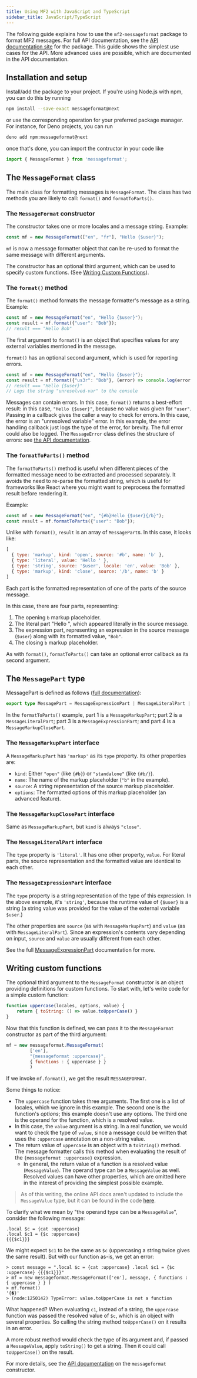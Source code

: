 ```yaml
---
title: Using MF2 with JavaScript and TypeScript
sidebar_title: JavaScript/TypeScript
---
```


The following guide explains how to use the `mf2-messageformat` package to format MF2 messages.
For full API documentation, see the [API documentation site](https://messageformat.github.io/messageformat/api/messageformat/)
for the package. This guide shows the simplest use cases for the API.
More advanced uses are possible, which are documented in the API documentation.

## Installation and setup

Install/add the package to your project. If you're using Node.js with npm, you can do this by running

```sh
npm install --save-exact messageformat@next
```

or use the corresponding operation for your preferred package manager. For instance, for Deno projects, you can run

```sh
deno add npm:messageformat@next
```

once that's done, you can import the contructor in your code like

```js
import { MessageFormat } from 'messageformat';
```

## The `MessageFormat` class

The main class for formatting messages is `MessageFormat`.
The class has two methods you are likely to call:
`format()` and `formatToParts()`.

### The `MessageFormat` constructor

The constructor takes one or more locales and a message string. Example:

```js
const mf = new MessageFormat(["en", "fr"], "Hello {$user}");
```

`mf` is now a message formatter object that can be re-used to format the same
message with different arguments.

The constructor has an optional third argument,
which can be used to specify custom functions. (See [Writing Custom Functions](#writing-custom-functions)).

### The `format()` method

The `format()` method formats the message formatter's message as a string.
Example:

```js
const mf = new MessageFormat("en", "Hello {$user}");
const result = mf.format({"user": "Bob"});
// result === "Hello Bob"
```

The first argument to `format()` is an object that specifies values
for any external variables mentioned in the message.

`format()` has an optional second argument, which is used
for reporting errors.

```js
const mf = new MessageFormat("en", "Hello {$user}");
const result = mf.format({"us3r": "Bob"}, (error) => console.log(error.type));
// result === "Hello {$user}"
// Logs the string "unresolved-var" to the console
```

Messages can contain errors. In this case, `format()` returns a best-effort
result: in this case, `"Hello {$user}"`, because no value was given for `"user"`.
Passing in a callback gives the caller a way to check for errors.
In this case, the error is an "unresolved variable" error.
In this example, the error handling callback just logs
the type of the error, for brevity. The full error could
also be logged. The `MessageError` class defines
the structure of errors:
see [the API documentation](https://messageformat.github.io/messageformat/api/messageformat.messageerror/).

### The `formatToParts()` method

The `formatToParts()` method is useful
when different pieces of the formatted message need to be
extracted and processed separately. It avoids the need to re-parse
the formatted string, which is useful for frameworks like React where
you might want to preprocess the formatted result before
rendering it.

Example:

```js
const mf = new MessageFormat("en", "{#b}Hello {$user}{/b}");
const result = mf.formatToParts({"user": "Bob"});
```

Unlike with `format()`, `result` is an array of `MessagePart`s.
In this case, it looks like:

```js
[
  { type: 'markup', kind: 'open', source: '#b', name: 'b' },
  { type: 'literal', value: 'Hello ' },
  { type: 'string', source: '$user', locale: 'en', value: 'Bob' },
  { type: 'markup', kind: 'close', source: '/b', name: 'b' }
]
```

Each part is the formatted representation of one of the parts
of the source message.

In this case, there are four parts, representing:
1. The opening `b` markup placeholder.
2. The literal part "Hello ", which appeared literally in the source message.
3. The expression part, representing an expression in the source message (`$user`)
   along with its formatted value, `"Bob"`.
4. The closing `b` markup placeholder.

As with `format()`, `formatToParts()` can take an optional error callback
as its second argument.

## The `MessagePart` type

MessagePart is defined as follows ([full documentation](https://messageformat.github.io/messageformat/api/messageformat.messagepart/)):

```ts
export type MessagePart = MessageExpressionPart | MessageLiteralPart | MessageMarkupClosePart | MessageMarkupPart;
```

In the `formatToParts()` example, part 1 is a `MessageMarkupPart`;
part 2 is a `MessageLiteralPart`; part 3 is a `MessageExpressionPart`;
and part 4 is a `MessageMarkupClosePart`.

### The `MessageMarkupPart` interface

A `MessageMarkupPart` has `'markup'` as its `type` property.
Its other properties are:
* `kind`: Either `"open"` (like `{#b}`) or `"standalone"` (like `{#b/}`).
* `name`: The name of the markup placeholder (`"b"` in the example).
* `source`: A string representation of the source markup placeholder.
* `options`: The formatted options of this markup placeholder
  (an advanced feature).

### The `MessageMarkupClosePart` interface

Same as `MessageMarkupPart`, but `kind` is always `"close"`.

### The `MessageLiteralPart` interface

The `type` property is `'literal'`.
It has one other property, `value`. For literal parts,
the source representation and the formatted value are identical
to each other.

### The `MessageExpressionPart` interface

The `type` property is a string representation
of the type of this expression. In the above example,
it's `'string'`, because the runtime value of `{$user}`
is a string (a string value was provided for the value
of the external variable `$user`.)

The other properties are `source` (as with `MessageMarkupPart`)
and `value` (as with `MessageLiteralPart`).
Since an expression's contents vary depending on input,
`source` and `value` are usually different from each other.

See the full [MessageExpressionPart](https://messageformat.github.io/messageformat/api/messageformat.messageexpressionpart/)
documentation for more.

## Writing custom functions

The optional third argument to the `MessageFormat` constructor is an object
providing definitions for custom functions. To start with, let's write code
for a simple custom function:

```js
function uppercase(locales, options, value) {
    return { toString: () => value.toUpperCase() }
}
```

Now that this function is defined, we can pass it to the `MessageFormat`
constructor as part of the third argument:

```js
mf = new messageformat.MessageFormat(
         ['en'],
         "{messageformat :uppercase}",
         { functions : { uppercase } }
         )
```

If we invoke `mf.format()`, we get the result `MESSAGEFORMAT`.

Some things to notice:
* The `uppercase` function takes three arguments. The first one is a list of locales,
  which we ignore in this example. The second one is the function's _options_; this
  example doesn't use any options. The third one is the operand for the function,
  which is a resolved value.
* In this case, the `value` argument is a string. In a real function, we would want
  to check the type of `value`, since a message could be written that uses the
  `:uppercase` annotation on a non-string value.
* The return value of `uppercase` is an object with a `toString()` method. The
  message formatter calls this method when evaluating the result of the
  `{messageformat :uppercase}` expression.
   * In general, the return value of a function is a resolved value (`MessageValue`).
     The operand type can be a `MessageValue` as well. Resolved values can have other properties,
     which are omitted here in the interest of providing the simplest possible example.

> As of this writing, the online API docs aren't updated to include
> the `MessageValue` type, but it can be found in the code [here](https://github.com/messageformat/messageformat/blob/main/mf2/messageformat/src/functions/index.ts).

To clarify what we mean by "the operand type can be a `MessageValue`", consider
the following message:

```mf2
.local $c = {cat :uppercase}
.local $c1 = {$c :uppercase}
{{{$c1}}}
```

We might expect `$c1` to be the same as `$c` (uppercasing a string twice
gives the same result). But with our function as-is, we get an error:

```
> const message = ".local $c = {cat :uppercase} .local $c1 = {$c :uppercase} {{{$c1}}}"
> mf = new messageformat.MessageFormat(['en'], message, { functions : { uppercase } } )
> mf.format()
'{�}'
> (node:1250142) TypeError: value.toUpperCase is not a function
```

What happened? When evaluating `c1`, instead of a string,
the `uppercase` function was passed the resolved value of `$c`,
which is an object with several properties. So calling the
string method `toUpperCase()` on it results in an error.

A more robust method would check the type of its argument
and, if passed a `MessageValue`, apply `toString()` to get
a string. Then it could call `toUpperCase()` on the result.

For more details, see the [API documentation](https://messageformat.github.io/messageformat/api/messageformat.messageformat._constructor_/)
on the `messageformat` constructor.

